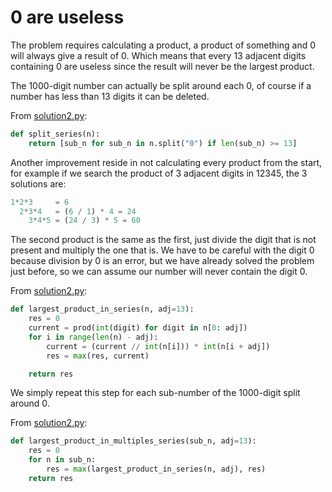 # 0 are useless

The problem requires calculating a product, a product of something and 0 will
always give a result of 0. Which means that every 13 adjacent digits containing
0 are useless since the result will never be the largest product.

The 1000-digit number can actually be split around each 0, of course if a number
has less than 13 digits it can be deleted.

From [solution2.py](https://github.com/TurtleSmoke/Project-Euler/blob/main/problems/problem_0008/solution2.py):

```python
def split_series(n):
    return [sub_n for sub_n in n.split("0") if len(sub_n) >= 13]
```

Another improvement reside in not calculating every product from the start, for
example if we search the product of 3 adjacent digits in 12345, the 3 solutions
are:

```python
1*2*3     = 6
  2*3*4   = (6 / 1) * 4 = 24
    3*4*5 = (24 / 3) * 5 = 60
```

The second product is the same as the first, just divide the digit that is not
present and multiply the one that is. We have to be careful with the digit 0
because division by 0 is an error, but we have already solved the problem just
before, so we can assume our number will never contain the digit 0.

From [solution2.py](https://github.com/TurtleSmoke/Project-Euler/blob/main/problems/problem_0008/solution2.py):

```python
def largest_product_in_series(n, adj=13):
    res = 0
    current = prod(int(digit) for digit in n[0: adj])
    for i in range(len(n) - adj):
        current = (current // int(n[i])) * int(n[i + adj])
        res = max(res, current)

    return res
```

We simply repeat this step for each sub-number of the 1000-digit split around 0.

From [solution2.py](https://github.com/TurtleSmoke/Project-Euler/blob/main/problems/problem_0008/solution2.py):

```python
def largest_product_in_multiples_series(sub_n, adj=13):
    res = 0
    for n in sub_n:
        res = max(largest_product_in_series(n, adj), res)
    return res
```
